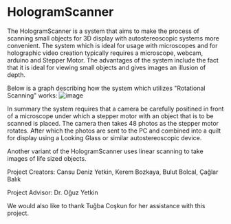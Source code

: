 # HologramScanner

The HologramScanner is a system that aims to make the process of scanning small objects for 3D display with autostereoscopic systems more convenient. The system which is ideal for usage with microscopes and for holographic video creation typically requires a microscope, webcam, arduino and Stepper Motor. The advantages of the system include the fact that it is ideal for viewing small objects and gives images an illusion of depth.

Below is a graph describing how the system which utilizes "Rotational Scanning" works:
![image](https://github.com/yetkincd/HologramScanner/assets/129785208/81efef1c-f7a1-4e96-aacf-28343a847ffc)

In summary the system requires that a camera be carefully positined in front of a microscope under which a stepper motor with an object that is to be scanned is placed. The camera then takes 48 photos as the stepper motor rotates. After which the photos are sent to the PC and combined into a quilt for display using a Looking Glass or similar autostereoscopic device.

Another variant of the HologramScanner uses linear scanning to take images of life sized objects.

Project Creators: Cansu Deniz Yetkin, Kerem Bozkaya, Bulut Bolcal, Çağlar Balık

Project Advisor: Dr. Oğuz Yetkin 

We would also like to thank Tuğba Coşkun for her assistance with this project.
